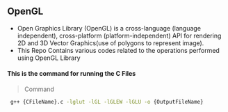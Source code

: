 ## OpenGL
- Open Graphics Library (OpenGL) is a cross-language (language independent), cross-platform (platform-independent) API for rendering 2D and 3D Vector Graphics(use of polygons to represent image). 
- This Repo Contains various codes related to the operations performed using OpenGL Library

####    This is the command for running the C Files
> Command
```sh
 g++ {CFileName}.c -lglut -lGL -lGLEW -lGLU -o {OutputFileName}
```